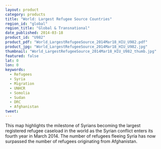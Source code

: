 ```yaml
---
layout: product
category: products
title: "World: Largest Refugee Source Countries"
region_id: "global" 
region_title: "Global & Transnational"
date_published: 2014-03-18
product_id: "U982"
product_pdf: "World_LargestRefugeeSource_2014Mar18_HIU_U982.pdf"
product_jpg: "World_LargestRefugeeSource_2014Mar18_HIU_U982.jpg"
thumbnail: "World_LargestRefugeeSource_2014Mar18_HIU_U982_thumb.jpg"
featured: false
lat: 0
lon: 0
keywords:
  - Refugees
  - Syria
  - Migration
  - UNHCR
  - Somolia
  - Sudan
  - DRC
  - Afghanistan
tweet: 
---
```

This map highlights the milestone of Syrians becoming the largest registered refugee caseload in the world as the Syrian conflict enters its fourth year in March 2014. The number of refugees fleeing Syria has now surpassed the number of refugees originating from Afghanistan.
